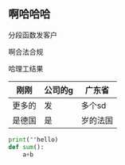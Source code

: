 ## 啊哈哈哈

分段函数发客户

啊合法合规

哈理工结果 

| 刚刚  | 公司的g | 广东省  |
| --- | ---- | ---- |
| 更多的 | 发    | 多个sd |
| 是德国 | 是    | 岁的法国 |

```python
print(""hello)
def sum():
    a+b

```


